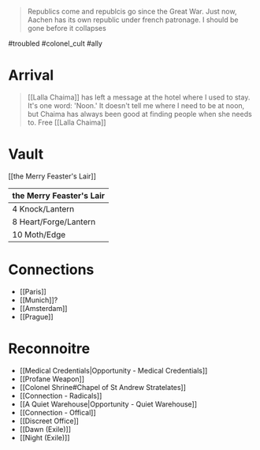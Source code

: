 > Republics come and republcis go since the Great War. Just now, Aachen has its own republic under french patronage. I should be gone before it collapses

#troubled #colonel_cult #ally 
# Arrival
> [[Lalla Chaima]] has left a message at the hotel where I used to stay. It's one word: 'Noon.' It doesn't tell me where I need to be at noon, but Chaima has always been good at finding people when she needs to.
Free [[Lalla Chaima]]
# Vault
[[the Merry Feaster's Lair]]

| the Merry Feaster's Lair |
| ------------------------ |
| 4 Knock/Lantern          |
| 8 Heart/Forge/Lantern    |
| 10 Moth/Edge             |
# Connections
- [[Paris]]
- [[Munich]]?
- [[Amsterdam]]
- [[Prague]]
# Reconnoitre
- [[Medical Credentials|Opportunity - Medical Credentials]]
- [[Profane Weapon]]
- [[Colonel Shrine#Chapel of St Andrew Stratelates]]
- [[Connection - Radicals]]
- [[A Quiet Warehouse|Opportunity - Quiet Warehouse]]
- [[Connection - Offical]]
- [[Discreet Office]]
- [[Dawn (Exile)]]
- [[Night (Exile)]]